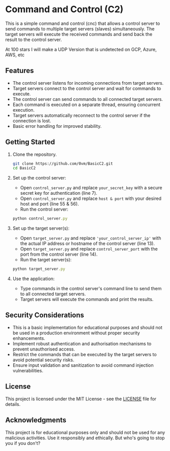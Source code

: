 # Command and Control (C2)

This is a simple command and control (cnc) that allows a control server to send commands to multiple target servers (slaves) simultaneously. The target servers will execute the received commands and send back the result to the control server.

At 100 stars I will make a UDP Version that is undetected on GCP, Azure, AWS, etc

## Features

- The control server listens for incoming connections from target servers.
- Target servers connect to the control server and wait for commands to execute.
- The control server can send commands to all connected target servers.
- Each command is executed on a separate thread, ensuring concurrent execution.
- Target servers automatically reconnect to the control server if the connection is lost.
- Basic error handling for improved stability.

## Getting Started

1. Clone the repository.
   ```bash
   git clone https://github.com/0vm/BasicC2.git
   cd BasicC2
   ```

2. Set up the control server:
   - Open `control_server.py` and replace `your_secret_key` with a secure secret key for authentication (line 7).
   - Open `control_server.py` and replace `host & port` with your desired host and port (line 55 & 56).
   - Run the control server:
   ```ruby
   python control_server.py
   ```

3. Set up the target server(s):
   - Open `target_server.py` and replace `'your_control_server_ip'` with the actual IP address or hostname of the control server (line 13).
   - Open `target_server.py` and replace `control_server_port` with the port from the control server (line 14).
   - Run the target server(s):
   ```ruby
   python target_server.py
   ```

4. Use the application:
   - Type commands in the control server's command line to send them to all connected target servers.
   - Target servers will execute the commands and print the results.

## Security Considerations

- This is a basic implementation for educational purposes and should not be used in a production environment without proper security enhancements.
- Implement robust authentication and authorisation mechanisms to prevent unauthorised access.
- Restrict the commands that can be executed by the target servers to avoid potential security risks.
- Ensure input validation and sanitization to avoid command injection vulnerabilities.

## License

This project is licensed under the MIT License - see the [LICENSE](LICENSE) file for details.

## Acknowledgments

This project is for educational purposes only and should not be used for any malicious activities. Use it responsibly and ethically. But who's going to stop you if you don't?
